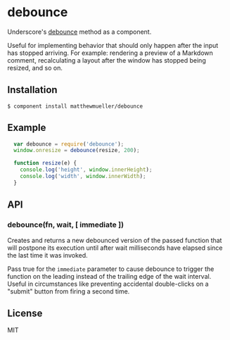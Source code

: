 
# debounce

  Underscore's [debounce](http://underscorejs.org/#debounce) method as a component.

  Useful for implementing behavior that should only happen after the input has stopped arriving. For example: rendering a preview of a Markdown comment, recalculating a layout after the window has stopped being resized, and so on.

## Installation

    $ component install matthewmueller/debounce

## Example

  ```js
    var debounce = require('debounce');
    window.onresize = debounce(resize, 200);

    function resize(e) {
      console.log('height', window.innerHeight);
      console.log('width', window.innerWidth);
    }
  ```

## API

### debounce(fn, wait, [ immediate ])

  Creates and returns a new debounced version of the passed function that will postpone its execution until after wait milliseconds have elapsed since the last time it was invoked.

  Pass true for the `immediate` parameter to cause debounce to trigger the function on the leading instead of the trailing edge of the wait interval. Useful in circumstances like preventing accidental double-clicks on a "submit" button from firing a second time.

## License

  MIT
